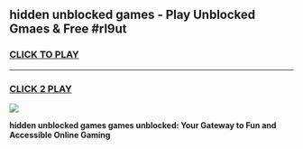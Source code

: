 
## hidden unblocked games - Play Unblocked Gmaes & Free #rl9ut
<h3>
<a href="https://news.freeplayer.one?title=hidden_unblocked_games&ref=03M">CLICK TO PLAY</a></h3>
<hr>

<h3>
<a href="https://news.freeplayer.one?title=hidden_unblocked_games&ref=03M">CLICK 2 PLAY</a>
  
</h3>

<a href="https://news.freeplayer.one?title=hidden_unblocked_games&ref=03M"><img src="https://clearcache.store/games.png"></a>


**hidden unblocked games games unblocked: Your Gateway to Fun and Accessible Online Gaming**
